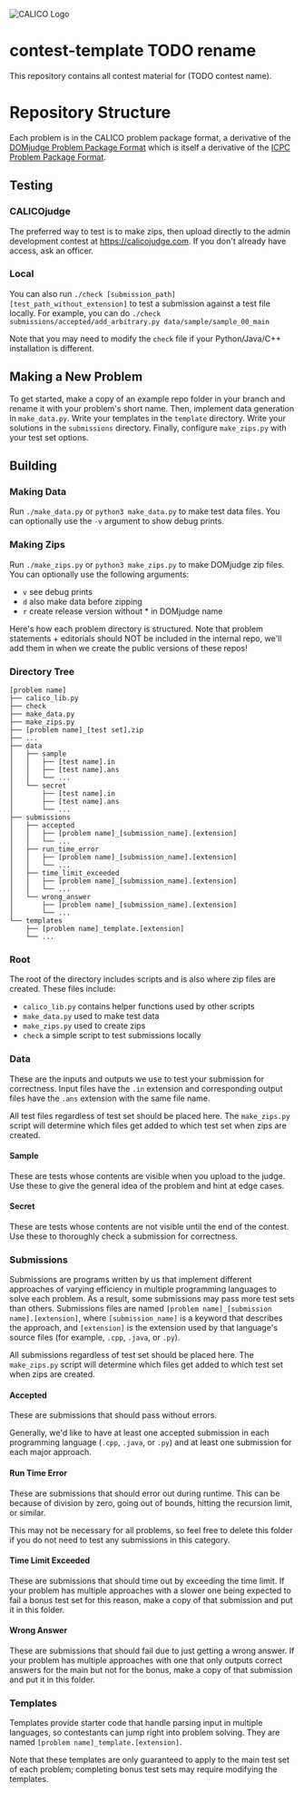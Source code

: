 ![CALICO Logo](https://calico.berkeley.edu/images/banner/blocks.png)

# contest-template TODO rename
This repository contains all contest material for (TODO contest name).

# Repository Structure
Each problem is in the CALICO problem package format, a derivative of the [DOMjudge Problem Package Format](https://www.domjudge.org/docs/manual/7.3/problem-format.html) which is itself a derivative of the [ICPC Problem Package Format](https://icpc.io/problem-package-format/).

## Testing

### CALICOjudge
The preferred way to test is to make zips, then upload directly to the admin development contest at https://calicojudge.com. If you don't already have access, ask an officer.

### Local
You can also run `./check [submission_path] [test_path_without_extension]` to test a submission against a test file locally. For example, you can do `./check submissions/accepted/add_arbitrary.py data/sample/sample_00_main`

Note that you may need to modify the `check` file if your Python/Java/C++ installation is different.

## Making a New Problem
To get started, make a copy of an example repo folder in your branch and rename it with your problem's short name. Then, implement data generation in `make_data.py`. Write your templates in the `template` directory. Write your solutions in the `submissions` directory. Finally, configure `make_zips.py` with your test set options.

## Building

### Making Data
Run `./make_data.py` or `python3 make_data.py` to make test data files. You can optionally use the `-v` argument to show debug prints.

### Making Zips
Run `./make_zips.py` or `python3 make_zips.py` to make DOMjudge zip files. You can optionally use the following arguments:
- `v` see debug prints
- `d` also make data before zipping
- `r` create release version without * in DOMjudge name

Here's how each problem directory is structured. Note that problem statements + editorials should NOT be included in the internal repo, we'll add them in when we create the public versions of these repos!

### Directory Tree

```
[problem name]
├── calico_lib.py
├── check
├── make_data.py
├── make_zips.py
├── [problem name]_[test set].zip
├── ...
├── data
│   ├── sample
│   │   ├── [test name].in
│   │   ├── [test name].ans
│   │   └── ...
│   └── secret
│       ├── [test name].in
│       ├── [test name].ans
│       └── ...
├── submissions
│   ├── accepted
│   │   ├── [problem name]_[submission_name].[extension]
│   │   └── ...
│   ├── run_time_error
│   │   ├── [problem name]_[submission_name].[extension]
│   │   └── ...
│   ├── time_limit_exceeded
│   │   ├── [problem name]_[submission_name].[extension]
│   │   └── ...
│   └── wrong_answer
│       ├── [problem name]_[submission_name].[extension]
│       └── ...
└── templates
    ├── [problem name]_template.[extension]
    └── ...
```

### Root
The root of the directory includes scripts and is also where zip files are created. These files include:
- `calico_lib.py` contains helper functions used by other scripts
- `make_data.py` used to make test data
- `make_zips.py` used to create zips
- `check` a simple script to test submissions locally

### Data
These are the inputs and outputs we use to test your submission for correctness. Input files have the `.in` extension and corresponding output files have the `.ans` extension with the same file name.

All test files regardless of test set should be placed here. The `make_zips.py` script will determine which files get added to which test set when zips are created.

#### Sample
These are tests whose contents are visible when you upload to the judge. Use these to give the general idea of the problem and hint at edge cases.

#### Secret
These are tests whose contents are not visible until the end of the contest. Use these to thoroughly check a submission for correctness.

### Submissions
Submissions are programs written by us that implement different approaches of varying efficiency in multiple programming languages to solve each problem. As a result, some submissions may pass more test sets than others. Submissions files are named `[problem name]_[submission name].[extension]`, where `[submission_name]` is a keyword that describes the approach, and `[extension]` is the extension used by that language's source files (for example, `.cpp`, `.java`, or `.py`).

All submissions regardless of test set should be placed here. The `make_zips.py` script will determine which files get added to which test set when zips are created.

#### Accepted
These are submissions that should pass without errors.

Generally, we'd like to have at least one accepted submission in each programming language (`.cpp`, `.java`, or `.py`) and at least one submission for each major approach.

#### Run Time Error
These are submissions that should error out during runtime. This can be because of division by zero, going out of bounds, hitting the recursion limit, or similar.

This may not be necessary for all problems, so feel free to delete this folder if you do not need to test any submissions in this category.

#### Time Limit Exceeded
These are submissions that should time out by exceeding the time limit. If your problem has multiple approaches with a slower one being expected to fail a bonus test set for this reason, make a copy of that submission and put it in this folder.

#### Wrong Answer
These are submissions that should fail due to just getting a wrong answer. If your problem has multiple approaches with one that only outputs correct answers for the main but not for the bonus, make a copy of that submission and put it in this folder.

### Templates
Templates provide starter code that handle parsing input in multiple languages, so contestants can jump right into problem solving. They are named `[problem name]_template.[extension]`.

Note that these templates are only guaranteed to apply to the main test set of each problem; completing bonus test sets may require modifying the templates.
